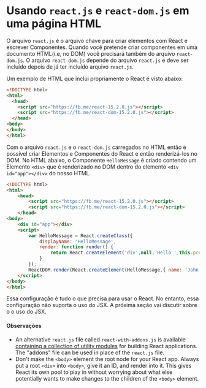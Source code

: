 # Usando `react.js` e `react-dom.js` em uma página HTML

O arquivo `react.js` é o arquivo chave para criar elementos com React e escrever Componentes. Quando você pretende criar componentes em uma documento HTML(i.e, no DOM) você precisará também do arquivo `react-dom.js`. O arquivo `react-dom.js` depende do 
arquivo `react.js` e deve ser incluído depois de já ter incluído arquivo `react.js`.

Um exemplo de HTML que inclui propriamente o React é visto abaixo:

```html
<!DOCTYPE html>
<html>
  <head>
    <script src="https://fb.me/react-15.2.0.js"></script>
    <script src="https://fb.me/react-dom-15.2.0.js"></script>
  </head>
<body>
</body>
</html>
```

Com o arquivo `react.js` e o `react-dom.js` carregados no HTML então é possível criar Elementos e Componentes do React e então renderizá-los no DOM. No HTML abaixo, o Componente `HelloMessage` é criado contendo um Elemento `<div>` que é renderizado no DOM dentro do elemento  `<div id="app"></div>` do nosso HTML.

```html
<!DOCTYPE html>
<html>
    <head>
        <script src="https://fb.me/react-15.2.0.js"></script>
        <script src="https://fb.me/react-dom-15.2.0.js"></script>
    </head>
<body>
    <div id="app"></div>
    <script>
        var HelloMessage = React.createClass({
            displayName: 'HelloMessage',
            render: function render() {
                return React.createElement('div',null,'Hello ',this.props.name);
            }
        });
        ReactDOM.render(React.createElement(HelloMessage,{ name: 'John' }), document.getElementById('app'));
    </script>
</body>
</html>
```

Essa configuração é tudo o que precisa para usar o React. No entanto, essa configuração não suporta o uso do JSX. A próxima seção vai discutir sobre o o uso do JSX.   

#### Observações

* An alternative `react.js` file called `react-with-addons.js` is available [containing a collection of utility modules](https://facebook.github.io/react/docs/addons.html) for building React applications. The "addons" file can be used in place of the `react.js` file.
* Don't make the `<body>` element the root node for your React app. Always put a root `<div>` into `<body>`, give it an ID, and render into it. This gives React its own pool to play in without worrying about what else potentially wants to make changes to the children of the `<body>` element.



